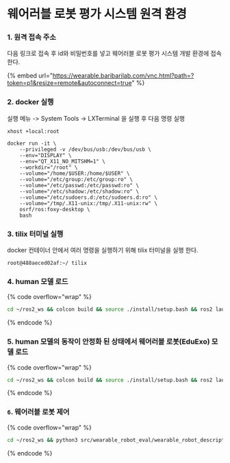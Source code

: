 # 웨어러블 로봇 평가 시스템 원격 환경

### 1. 원격 접속 주소

다음 링크로 접속 후 id와 비밀번호를 넣고 웨어러블 로봇 평가 시스템 개발 환경에 접속한다.&#x20;

{% embed url="https://wearable.baribarilab.com/vnc.html?path=?token=p1&resize=remote&autoconnect=true" %}

### 2. docker 실행

실행 메뉴 -> System Tools -> LXTerminal 을 실행 후 다음 명령 실행

```
xhost +local:root

docker run -it \
    --privileged -v /dev/bus/usb:/dev/bus/usb \
    --env="DISPLAY" \
    --env="QT_X11_NO_MITSHM=1" \
    --workdir="/root" \
    --volume="/home/$USER:/home/$USER" \
    --volume="/etc/group:/etc/group:ro" \
    --volume="/etc/passwd:/etc/passwd:ro" \
    --volume="/etc/shadow:/etc/shadow:ro" \
    --volume="/etc/sudoers.d:/etc/sudoers.d:ro" \
    --volume="/tmp/.X11-unix:/tmp/.X11-unix:rw" \
    osrf/ros:foxy-desktop \
    bash
```

### 3. tilix 터미널 실행&#x20;

docker 컨테이너 안에서 여러 명령을 실행하기 위해 tilix 터미널을 실행 한다.

```
root@488aeced02af:~/ tilix
```

### 4. human 모델 로드

{% code overflow="wrap" %}
```bash
cd ~/ros2_ws && colcon build && source ./install/setup.bash && ros2 launch wearable_robot_gazebo human_only.launch.py
```
{% endcode %}

### 5. human 모델의 동작이 안정화 된 상태에서 웨어러블 로봇(EduExo) 모델 로드

{% code overflow="wrap" %}
```bash
cd ~/ros2_ws && colcon build && source ./install/setup.bash && ros2 launch wearable_robot_gazebo eduexo_only.launch.py
```
{% endcode %}

### `6`. 웨어러블 로봇 제어

{% code overflow="wrap" %}
```bash
cd ~/ros2_ws && python3 src/wearable_robot_eval/wearable_robot_description/scripts/1_dof_arm_gazebo_test.py -2.5
```
{% endcode %}

